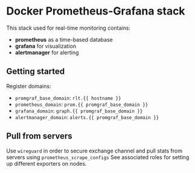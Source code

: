 # Docker Prometheus-Grafana stack

This stack used for real-time monitoring contains:
- **prometheus** as a time-based database
- **grafana** for visualization
- **alertmanager** for alerting

## Getting started

Register domains:

- `promgraf_base_domain`: `rlt.{{ hostname }}`
- `prometheus_domain`: `prom.{{ promgraf_base_domain }}`
- `grafana_domain`: `graph.{{ promgraf_base_domain }}`
- `alertmanager_domain`: `alerts.{{ promgraf_base_domain }}`

## Pull from servers

Use `wireguard` in order to secure exchange channel and pull stats from servers using `prometheus_scrape_configs`
See associated roles for setting up different exporters on nodes.